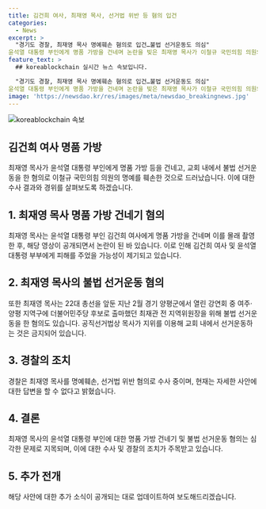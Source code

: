 ```yaml
---
title: 김건희 여사, 최재영 목사, 선거법 위반 등 혐의 입건
categories:
  - News
excerpt: >
  "경기도 경찰, 최재영 목사 명예훼손 혐의로 입건…불법 선거운동도 의심" 
윤석열 대통령 부인에게 명품 가방을 건네며 논란을 빚은 최재영 목사가 이철규 국민의힘 의원의 명예를 훼손하고 불법 선거운동을 한 혐의로 경기남부경찰청에 의해 조사 중이다. 이를 인지한 이 의원 측은 고소장을 제출하였으며, 최 목사는 윤 대통령 취임 이후 김 여사에게 몰래 명품 가방을 전달한 사실이 논란이 된 바 있다.
feature_text: >
  ## koreablockchain 실시간 뉴스 속보입니다.

  "경기도 경찰, 최재영 목사 명예훼손 혐의로 입건…불법 선거운동도 의심" 
윤석열 대통령 부인에게 명품 가방을 건네며 논란을 빚은 최재영 목사가 이철규 국민의힘 의원의 명예를 훼손하고 불법 선거운동을 한 혐의로 경기남부경찰청에 의해 조사 중이다. 이를 인지한 이 의원 측은 고소장을 제출하였으며, 최 목사는 윤 대통령 취임 이후 김 여사에게 몰래 명품 가방을 전달한 사실이 논란이 된 바 있다.
image: 'https://newsdao.kr/res/images/meta/newsdao_breakingnews.jpg'
---
```

![koreablockchain 속보](https://newsdao.kr/res/images/meta/newsdao_breakingnews.jpg)

<h2 data-ke-size="size26">김건희 여사 명품 가방</h2>

<p data-ke-size="size16">최재영 목사가 윤석열 대통령 부인에게 명품 가방 등을 건네고, 교회 내에서 불법 선거운동을 한 혐의로 이철규 국민의힘 의원의 명예를 훼손한 것으로 드러났습니다. 이에 대한 수사 결과와 경위를 살펴보도록 하겠습니다.</p>

<h2 data-ke-size="size24">1. 최재영 목사 명품 가방 건네기 혐의</h2>

<p data-ke-size="size16">최재영 목사는 윤석열 대통령 부인 김건희 여사에게 명품 가방을 건네며 이를 몰래 촬영한 후, 해당 영상이 공개되면서 논란이 된 바 있습니다. 이로 인해 김건희 여사 및 윤석열 대통령 부부에게 피해를 주었을 가능성이 제기되고 있습니다.</p>

<h2 data-ke-size="size24">2. 최재영 목사의 불법 선거운동 혐의</h2>

<p data-ke-size="size16">또한 최재영 목사는 22대 총선을 앞둔 지난 2월 경기 양평군에서 열린 강연회 중 여주·양평 지역구에 더불어민주당 후보로 출마했던 최재관 전 지역위원장을 위해 불법 선거운동을 한 혐의도 있습니다. 공직선거법상 목사가 지위를 이용해 교회 내에서 선거운동하는 것은 금지되어 있습니다.</p>

<h2 data-ke-size="size24">3. 경찰의 조치</h2>

<p data-ke-size="size16">경찰은 최재영 목사를 명예훼손, 선거법 위반 혐의로 수사 중이며, 현재는 자세한 사안에 대한 답변을 할 수 없다고 밝혔습니다.</p>

<h2 data-ke-size="size24">4. 결론</h2>

<p data-ke-size="size16">최재영 목사의 윤석열 대통령 부인에 대한 명품 가방 건네기 및 불법 선거운동 혐의는 심각한 문제로 지목되며, 이에 대한 수사 및 경찰의 조치가 주목받고 있습니다.</p>

<h2 data-ke-size="size24">5. 추가 전개</h2>

<p data-ke-size="size16">해당 사안에 대한 추가 소식이 공개되는 대로 업데이트하여 보도해드리겠습니다.</p>

